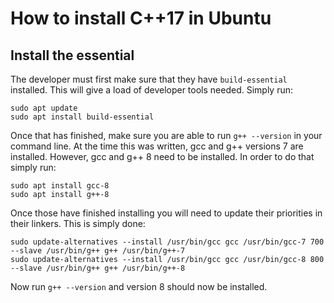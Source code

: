 # How to install C++17 in Ubuntu

## Install the essential
The developer must first make sure that they have `build-essential` installed. This will give a load of developer tools needed. Simply run:

```
sudo apt update
sudo apt install build-essential
```
Once that has finished, make sure you are able to run `g++ --version` in your command line. At the time this was written, gcc and g++ versions 7 are installed. However, gcc and g++ 8 need to be installed. In order to do that simply run:

```
sudo apt install gcc-8
sudo apt install g++-8
```
Once those have finished installing you will need to update their priorities in their linkers. This is simply done:

```
sudo update-alternatives --install /usr/bin/gcc gcc /usr/bin/gcc-7 700 --slave /usr/bin/g++ g++ /usr/bin/g++-7
sudo update-alternatives --install /usr/bin/gcc gcc /usr/bin/gcc-8 800 --slave /usr/bin/g++ g++ /usr/bin/g++-8
```

Now run `g++ --version` and version 8 should now be installed.
